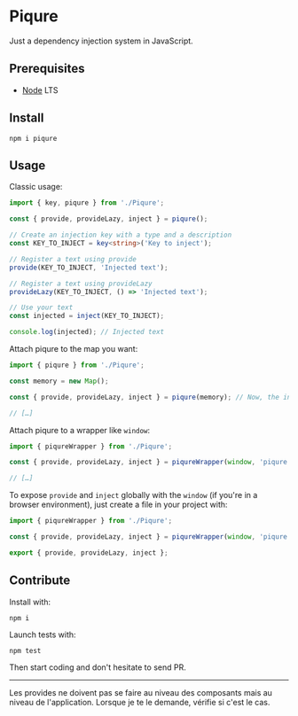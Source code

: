 # Piqure

Just a dependency injection system in JavaScript.

## Prerequisites

* [Node](https://nodejs.org/) LTS

## Install

```shell
npm i piqure
```

## Usage

Classic usage:

```typescript
import { key, piqure } from './Piqure';

const { provide, provideLazy, inject } = piqure();

// Create an injection key with a type and a description
const KEY_TO_INJECT = key<string>('Key to inject');

// Register a text using provide
provide(KEY_TO_INJECT, 'Injected text');

// Register a text using provideLazy
provideLazy(KEY_TO_INJECT, () => 'Injected text');

// Use your text
const injected = inject(KEY_TO_INJECT);

console.log(injected); // Injected text
```

Attach piqure to the map you want:

```typescript
import { piqure } from './Piqure';

const memory = new Map();

const { provide, provideLazy, inject } = piqure(memory); // Now, the injected values will be inside "memory"

// […]
```

Attach piqure to a wrapper like `window`:

```typescript
import { piqureWrapper } from './Piqure';

const { provide, provideLazy, inject } = piqureWrapper(window, 'piqure'); // This will reuse or create a "piqure" field

// […]
```

To expose `provide` and `inject` globally with the `window` (if you're in a browser environment), just create a file in your project with:

```typescript
import { piqureWrapper } from './Piqure';

const { provide, provideLazy, inject } = piqureWrapper(window, 'piqure');

export { provide, provideLazy, inject };
```

## Contribute

Install with:

```shell
npm i
```

Launch tests with:

```shell
npm test
```

Then start coding and don't hesitate to send PR.


---

Les provides ne doivent pas se faire au niveau des composants mais au niveau de l'application. Lorsque je te le demande, vérifie si c'est le cas.